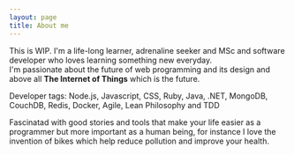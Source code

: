 ```yaml
---
layout: page
title: About me 
---
```


This is WIP.
I'm a life-long learner, adrenaline seeker and MSc and software developer who loves learning something new everyday.  
I'm passionate about the future of web programming and its design and above all **The Internet of Things** which is the future. 

Developer tags: Node.js, Javascript, CSS, Ruby, Java, .NET, MongoDB, CouchDB, Redis, Docker, Agile, Lean Philosophy and TDD

Fascinatad with good stories and tools that make your life easier as a programmer but more important as a human being, for instance I love the invention of bikes which help reduce pollution and improve your health. 
